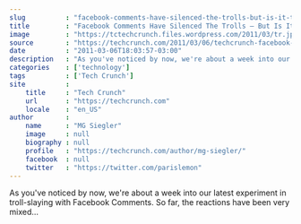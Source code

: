 ```yaml
---
slug          : "facebook-comments-have-silenced-the-trolls-but-is-it-too-quiet"
title         : "Facebook Comments Have Silenced The Trolls — But Is It Too Quiet?"
image         : "https://tctechcrunch.files.wordpress.com/2011/03/tr.jpg?w=764&h=400&crop=1"
source        : "https://techcrunch.com/2011/03/06/techcrunch-facebook-comments/"
date          : "2011-03-06T18:03:57-03:00"
description   : "As you've noticed by now, we're about a week into our latest experiment in troll-slaying with Facebook Comments. So far, the reactions have been very mixed..."
categories    : ['technology']
tags          : ['Tech Crunch']
site          :
    title     : "Tech Crunch"
    url       : "https://techcrunch.com"
    locale    : "en_US"
author        :
    name      : "MG Siegler"
    image     : null
    biography : null
    profile   : "https://techcrunch.com/author/mg-siegler/"
    facebook  : null
    twitter   : "https://twitter.com/parislemon"
---
```


As you've noticed by now, we're about a week into our latest experiment in troll-slaying with Facebook Comments. So far, the reactions have been very mixed...
